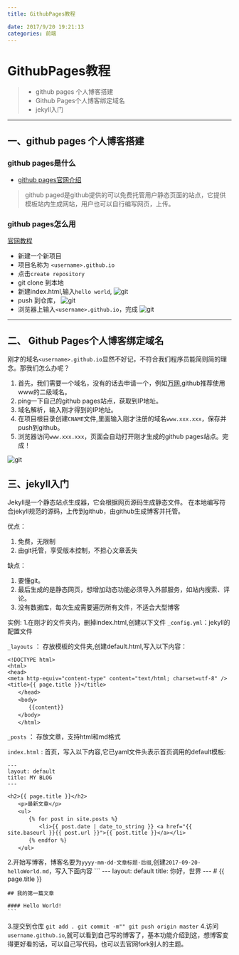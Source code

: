 ```yaml
---
title: GithubPages教程

date: 2017/9/20 19:21:13
categories: 前端
---
```

# GithubPages教程

>* github pages 个人博客搭建
>* Github Pages个人博客绑定域名
>* jekyll入门

---
## 一、github pages 个人博客搭建
### github pages是什么

* [github pages官网介绍](https://pages.github.com/)


> github paged是github提供的可以免费托管用户静态页面的站点，它提供模板站内生成网站，用户也可以自行编写网页，上传。

### github pages怎么用

 [官网教程](https://help.github.com/articles/configuring-a-publishing-source-for-github-pages/)

* 新建一个新项目
* 项目名称为 `<username>.github.io`
* 点击`create repository`
* git clone 到本地
* 新建index.html,输入`hello world`,
    ![git](http://dry-image.test.upcdn.net/git1.png)
* push 到仓库，
    ![git](http://dry-image.test.upcdn.net/git2.png)
* 浏览器上输入`<username>.github.io`，完成
    ![git](http://dry-image.test.upcdn.net/git3.png)

---

## 二、 Github Pages个人博客绑定域名

刚才的域名`<username>.github.io`显然不好记，不符合我们程序员能简则简的理念。那我们怎么办呢？

1. 首先，我们需要一个域名，没有的话去申请一个，例如[万网](https://wanwang.aliyun.com/),github推荐使用www的二级域名。
1. ping一下自己的github pages站点，获取到IP地址。
1. 域名解析，输入刚才得到的IP地址。
1. 在项目根目录创建`CNAME`文件,里面输入刚才注册的域名`www.xxx.xxx`，保存并push到github。
1. 浏览器访问`www.xxx.xxx`，页面会自动打开刚才生成的github pages站点。完成！

![git](http://dry-image.test.upcdn.net/git4.png)


## 三、jekyll入门
Jekyll是一个静态站点生成器，它会根据网页源码生成静态文件。
在本地编写符合jekyll规范的源码，上传到github，由github生成博客并托管。

优点：

1. 免费，无限制
2. 由git托管，享受版本控制，不担心文章丢失

缺点：
1. 要懂git。
2. 最后生成的是静态网页，想增加动态功能必须导入外部服务，如站内搜索、评论。
3. 没有数据库，每次生成需要遍历所有文件，不适合大型博客

实例:
1.在刚才的文件夹内，删掉index.html,创建以下文件
`_config.yml`：jekyll的配置文件

`_layouts` ： 存放模板的文件夹,创建default.html,写入以下内容：

```
<!DOCTYPE html>
<html>
<head>
<meta http-equiv="content-type" content="text/html; charset=utf-8" />
<title>{{ page.title }}</title>
　　</head>
　　<body>
　　　　{{content}}
　　</body>
　　</html>
```

`_posts` ： 存放文章，支持html和md格式

`index.html` : 首页，写入以下内容,它已yaml文件头表示首页调用的default模板:
```
---
layout: default
title: MY BLOG
---

<h2>{{ page.title }}</h2>
　　<p>最新文章</p>
　　<ul>
　　　　{% for post in site.posts %}
　　　　　　<li>{{ post.date | date_to_string }} <a href="{{ site.baseurl }}{{ post.url }}">{{ post.title }}</a></li>
　　　　{% endfor %}
　　</ul>
```
2.开始写博客，博客名要为`yyyy-mm-dd-文章标题-后缀`,创建`2017-09-20-helloWorld.md`，写入下面内容
    ```
    ---
    layout: default
    title: 你好，世界
    ---
    # {{ page.title }}

    ## 我的第一篇文章

    #### Hello World!
    ```
3.提交到仓库
    ```
    git add .
    git commit -m""
    git push origin master
    ```
4.访问`username.github.io`,就可以看到自己写的博客了，基本功能介绍到这，想博客变得更好看的话，可以自己写代码，也可以去官网fork别人的主题。